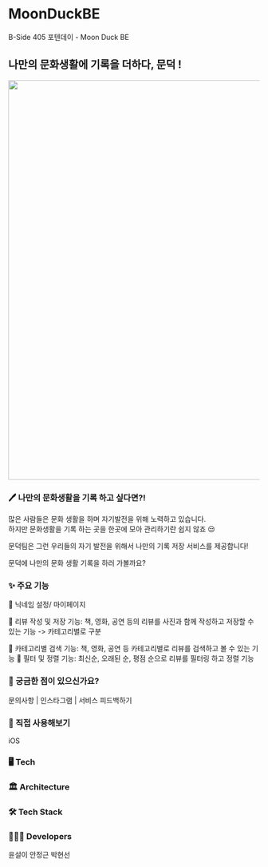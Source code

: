 # MoonDuckBE
B-Side 405 포텐데이 - Moon Duck BE

## 나만의 문화생활에 기록을 더하다, 문덕 ! 
<div style="text-align : center;">
<img src="https://github.com/Moon-Duck-Org/MoonDuckBE/assets/86522955/54b0a40d-1ca1-4d8e-802d-bd9e5c49d738" width="800" height="800"/></div>

### 🖊️ 나만의 문화생활을 기록 하고 싶다면?! <br>

많은 사람들은 문화 생활을 하며 자기발전을 위해 노력하고 있습니다. <br>
하지만 문화생활을 기록 하는 곳을 한곳에 모아 관리하기란 쉽지 않죠 😒 <br>

문덕팀은 그런 우리들의 자기 발전을 위해서 나만의 기록 저장 서비스를 제공합니다! <br>

문덕에 나만의 문화 생활 기록을 하러 가볼까요?  <br>


### ✨ 주요 기능<br>
💛 닉네임 설정/ 마이페이지

💛 리뷰 작성 및 저장 기능: 책, 영화, 공연 등의 리뷰를 사진과 함께 작성하고 저장할 수 있는 기능 -> 카테고리별로 구분

💛 카테고리별 검색 기능: 책, 영화, 공연 등 카테고리별로 리뷰를 검색하고 볼 수 있는 기능
💛 필터 및 정렬 기능: 최신순, 오래된 순, 평점 순으로 리뷰를 필터링 하고 정렬 기능

### 💌 궁금한 점이 있으신가요?
문의사항 | 
인스타그램 | 
서비스 피드백하기

### 📝 직접 사용해보기
iOS

### 🖥️ Tech


### 🏛️ Architecture
 


### 🛠️ Tech Stack
 
 

### 🧑🏻‍💻 Developers
		
윤설이	안정근	박현선
